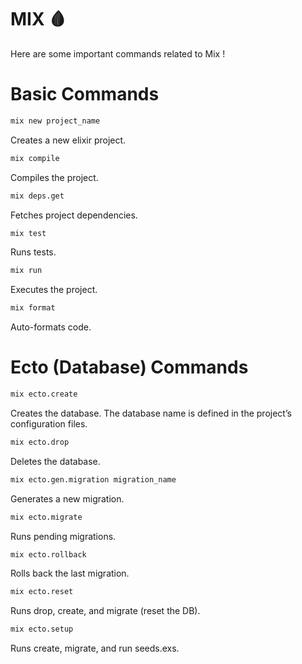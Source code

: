 # MIX 🩸

Here are some important commands related to Mix !

# Basic Commands

```bash
mix new project_name
```

Creates a new elixir project.

```bash
mix compile
```

Compiles the project.

```bash
mix deps.get
```

Fetches project dependencies.

```bash
mix test
```

Runs tests.

```bash
mix run
```

Executes the project.

```bash
mix format
```

Auto-formats code.

# Ecto (Database) Commands

```bash
mix ecto.create
```

Creates the database. The database name is defined in the project’s configuration files.

```bash
mix ecto.drop
```

Deletes the database.

```bash
mix ecto.gen.migration migration_name
```

Generates a new migration.

```bash
mix ecto.migrate
```

Runs pending migrations.

```bash
mix ecto.rollback
```

Rolls back the last migration.

```bash
mix ecto.reset
```

Runs drop, create, and migrate (reset the DB).

```bash
mix ecto.setup
```

Runs create, migrate, and run seeds.exs.
